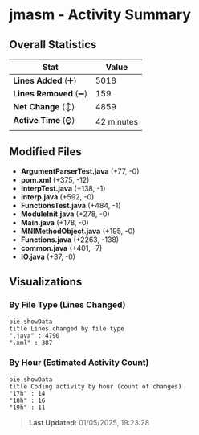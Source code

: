 # jmasm - Activity Summary 

## Overall Statistics

| Stat                   | Value                                                             |
| ---------------------- | ----------------------------------------------------------------- |
| **Lines Added** (➕)   | 5018                                          |
| **Lines Removed** (➖) | 159                                        |
| **Net Change** (↕)    | 4859                |
| **Active Time** (⌚)   | 42 minutes |


## Modified Files
- **ArgumentParserTest.java** (+77, -0)
- **pom.xml** (+375, -12)
- **InterpTest.java** (+138, -1)
- **interp.java** (+592, -0)
- **FunctionsTest.java** (+484, -1)
- **ModuleInit.java** (+278, -0)
- **Main.java** (+178, -0)
- **MNIMethodObject.java** (+195, -0)
- **Functions.java** (+2263, -138)
- **common.java** (+401, -7)
- **IO.java** (+37, -0)

## Visualizations

### By File Type (Lines Changed)

```mermaid
pie showData
title Lines changed by file type
".java" : 4790
".xml" : 387
```

### By Hour (Estimated Activity Count)

```mermaid
pie showData
title Coding activity by hour (count of changes)
"17h" : 14
"18h" : 16
"19h" : 11
```


> **Last Updated:** 01/05/2025, 19:23:28